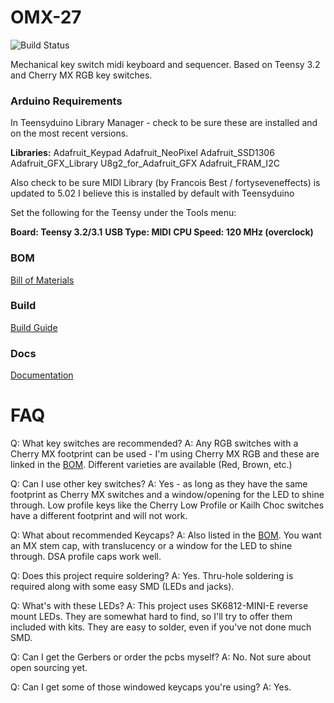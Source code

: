 # OMX-27

![Build Status](https://github.com/okyeron/OMX-27/actions/workflows/platformio-ci.yml/badge.svg)

Mechanical key switch midi keyboard and sequencer. Based on Teensy 3.2 and Cherry MX RGB key switches.

### Arduino Requirements

In Teensyduino Library Manager - check to be sure these are installed and on the most recent versions.

__Libraries:__
Adafruit_Keypad
Adafruit_NeoPixel
Adafruit_SSD1306
Adafruit_GFX_Library
U8g2_for_Adafruit_GFX
Adafruit_FRAM_I2C

Also check to be sure MIDI Library (by Francois Best / fortyseveneffects) is updated to 5.02
I believe this is installed by default with Teensyduino

Set the following for the Teensy under the Tools menu:

__Board:  Teensy 3.2/3.1__
__USB Type: MIDI__
__CPU Speed: 120 MHz (overclock)__


### BOM

[Bill of Materials](<build/BOM.md>)

### Build

[Build Guide](<build/Build-Kit.md>)

### Docs

[Documentation](<Docs.md>)

# FAQ

Q: What key switches are recommended?
A: Any RGB switches with a Cherry MX footprint can be used - I'm using Cherry MX RGB and these are linked in the [BOM](<BOM.md>). Different varieties are available (Red, Brown, etc.)

Q: Can I use other key switches?
A: Yes - as long as they have the same footprint as Cherry MX switches and a window/opening for the LED to shine through. Low profile keys like the Cherry Low Profile or Kailh Choc switches have a different footprint and will not work.

Q: What about recommended Keycaps?
A: Also listed in the [BOM](<BOM.md>). You want an MX stem cap, with translucency or a window for the LED to shine through. DSA profile caps work well.

Q: Does this project require soldering?
A: Yes. Thru-hole soldering is required along with some easy SMD (LEDs and jacks).

Q: What's with these LEDs?
A: This project uses SK6812-MINI-E reverse mount LEDs. They are somewhat hard to find, so I'll try to offer them included with kits. They are easy to solder, even if you've not done much SMD.

Q: Can I get the Gerbers or order the pcbs myself?
A: No. Not sure about open sourcing yet.

Q: Can I get some of those windowed keycaps you're using?
A: Yes.
